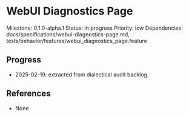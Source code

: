 # WebUI Diagnostics Page
Milestone: 0.1.0-alpha.1
Status: in progress
Priority: low
Dependencies: docs/specifications/webui-diagnostics-page.md, tests/behavior/features/webui_diagnostics_page.feature

## Progress
- 2025-02-19: extracted from dialectical audit backlog.

## References
- None

